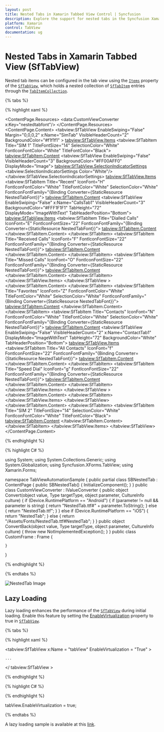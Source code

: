 ```yaml
---
layout: post
title: Nested Tabs in Xamarin Tabbed View Control | Syncfusion
description: Explore the support for nested tabs in the Syncfusion Xamarin Tabbed View (SfTabView) control, including configuration and more.
platform: Xamarin
control: TabView
documentation: ug
---
```


# Nested Tabs in Xamarin Tabbed View (SfTabView)

Nested tab items can be configured in the tab view using the [`Items`](https://help.syncfusion.com/cr/xamarin/Syncfusion.XForms.TabView.SfTabView.html#Syncfusion_XForms_TabView_SfTabView_Items) property of the [`SfTabView`](https://help.syncfusion.com/cr/xamarin/Syncfusion.XForms.TabView.SfTabView.html), which holds a nested collection of [`SfTabItem`](https://help.syncfusion.com/cr/xamarin/Syncfusion.XForms.TabView.SfTabItem.html) entries through the [`TabItemCollection`](https://help.syncfusion.com/cr/xamarin/Syncfusion.XForms.TabView.TabItemCollection.html).

{% tabs %}

{% highlight xaml %}

<ContentPage xmlns="http://xamarin.com/schemas/2014/forms"
             xmlns:x="http://schemas.microsoft.com/winfx/2009/xaml" 
             xmlns:local="clr-namespace:TabViewAutomationSample;assembly=TabViewAutomationSample"
             xmlns:tabview="clr-namespace:Syncfusion.XForms.TabView;assembly=Syncfusion.SfTabView.XForms"
             BackgroundColor="#2196F3" x:Name="root"
             xmlns:data="clr-namespace:TabViewAutomationSample"
             x:Class="TabViewAutomationSample.SBNestedTab">
    <ContentPage.Resources>
        <ResourceDictionary>
            <OnPlatform x:TypeArguments="x:String" x:Key="fontfamily" iOS="NestedTab" Android="NestedTab.ttf" />
            <OnPlatform x:TypeArguments="x:String" x:Key="controlfontfamily" iOS="NestedTab" Android="NestedTab.ttf#NestedTab" />
            <data:CustomViewConverter x:Key="nestedtabfont"/>
        </ResourceDictionary>
    </ContentPage.Resources>
    <ContentPage.Content>
        <Grid BackgroundColor="White">
            <tabview:SfTabView EnableSwiping="False"
                               Margin="0,0,0,2" 
                               x:Name="SimTab"
                               VisibleHeaderCount="2" 
                               BackgroundColor="#f1f1f1" >
                <tabview:SfTabView.Items>
                    <tabview:SfTabItem Title="SIM 1"
                                       TitleFontSize="14"
                                       SelectionColor="White"
                                       FontIconFontColor="White"
                                       TitleFontColor="Black">
                        <tabview:SfTabItem.Content>
                            <tabview:SfTabView EnableSwiping="False" 
                                               VisibleHeaderCount="3"
                                               BackgroundColor="#FF00AFF0"
                                               DisplayMode="Image">
                                <tabview:SfTabView.SelectionIndicatorSettings>
                                    <tabview:SelectionIndicatorSettings Color="White"/>
                                </tabview:SfTabView.SelectionIndicatorSettings>
                                <tabview:SfTabView.Items>
                                    <tabview:SfTabItem Title="Recent"
                                                       IconFont="H"
                                                       FontIconFontColor="White"
                                                       TitleFontColor="White"
                                                       SelectionColor="White"
                                                       FontIconFontFamily="{Binding Converter={StaticResource NestedTabFont}}">
                                        <tabview:SfTabItem.Content>
                                            <tabview:SfTabView EnableSwiping="False"
                                                               x:Name="CallsTab1" 
                                                               VisibleHeaderCount="3"
                                                               BackgroundColor="#FFF1F1F1"
                                                               TabHeight="72"
                                                               DisplayMode="ImageWithText"
                                                               TabHeaderPosition="Bottom">
                                                <tabview:SfTabView.Items>
                                                    <tabview:SfTabItem Title="Dialled Calls"
                                                                       IconFont="E"
                                                                       FontIconFontSize="22"
                                                                       FontIconFontFamily="{Binding Converter={StaticResource NestedTabFont}}">
                                                        <tabview:SfTabItem.Content>
                                                            <Grid BackgroundColor="Gray" x:Name="FavouritesGrid" />
                                                        </tabview:SfTabItem.Content>
                                                    </tabview:SfTabItem>
                                                    <tabview:SfTabItem Title="Received Calls"
                                                                       IconFont="F"
                                                                       FontIconFontSize="22"
                                                                       FontIconFontFamily="{Binding Converter={StaticResource NestedTabFont}}">
                                                        <tabview:SfTabItem.Content>
                                                            <Grid BackgroundColor="Blue" x:Name="ContactsGrid" />
                                                        </tabview:SfTabItem.Content>
                                                    </tabview:SfTabItem>
                                                    <tabview:SfTabItem Title="Missed Calls"
                                                                       IconFont="O"
                                                                       FontIconFontSize="22"
                                                                       FontIconFontFamily="{Binding Converter={StaticResource NestedTabFont}}">
                                                        <tabview:SfTabItem.Content>
                                                            <Grid BackgroundColor="Olive" x:Name="EmailGrid" />
                                                        </tabview:SfTabItem.Content>
                                                    </tabview:SfTabItem>
                                                </tabview:SfTabView.Items>
                                            </tabview:SfTabView >
                                        </tabview:SfTabItem.Content>
                                    </tabview:SfTabItem>
                                    <tabview:SfTabItem Title="Favorites"
                                                       IconFont="Z"
                                                       FontIconFontColor="White"
                                                       TitleFontColor="White"
                                                       SelectionColor="White"
                                                       FontIconFontFamily="{Binding Converter={StaticResource NestedTabFont}}">
                                        <tabview:SfTabItem.Content>
                                            <Grid BackgroundColor="Green" x:Name="NativeGrid" />
                                        </tabview:SfTabItem.Content>
                                    </tabview:SfTabItem>
                                    <tabview:SfTabItem Title="Contacts"
                                                       IconFont="N"
                                                       FontIconFontColor="White"
                                                       TitleFontColor="White"
                                                       SelectionColor="White"
                                                       FontIconFontFamily="{Binding Converter={StaticResource NestedTabFont}}">
                                        <tabview:SfTabItem.Content>
                                            <tabview:SfTabView EnableSwiping="False" 
                                                               VisibleHeaderCount="2"
                                                               x:Name="ContactTab1"
                                                               DisplayMode="ImageWithText"
                                                               TabHeight="72"
                                                               BackgroundColor="White"
                                                               TabHeaderPosition="Bottom">
                                                <tabview:SfTabView.Items>
                                                    <tabview:SfTabItem Title="All Contacts"
                                                                       IconFont="f"
                                                                       FontIconFontSize="22"
                                                                       FontIconFontFamily="{Binding Converter={StaticResource NestedTabFont}}">
                                                        <tabview:SfTabItem.Content>
                                                            <Grid BackgroundColor="Green" />
                                                        </tabview:SfTabItem.Content>
                                                    </tabview:SfTabItem>
                                                    <tabview:SfTabItem Title="Speed Dial"
                                                                       IconFont="g"
                                                                       FontIconFontSize="22"
                                                                       FontIconFontFamily="{Binding Converter={StaticResource NestedTabFont}}">
                                                        <tabview:SfTabItem.Content>
                                                            <Grid BackgroundColor="Olive" />
                                                        </tabview:SfTabItem.Content>
                                                    </tabview:SfTabItem>
                                                </tabview:SfTabView.Items>
                                            </tabview:SfTabView >
                                        </tabview:SfTabItem.Content>
                                    </tabview:SfTabItem>
                                </tabview:SfTabView.Items>
                            </tabview:SfTabView>
                        </tabview:SfTabItem.Content>
                    </tabview:SfTabItem>
                    <tabview:SfTabItem Title="SIM 2"
                                       TitleFontSize="14"
                                       SelectionColor="White"
                                       FontIconFontColor="White"
                                       TitleFontColor="Black">
                        <tabview:SfTabItem.Content>
                            <Grid BackgroundColor="Olive" />
                        </tabview:SfTabItem.Content>
                    </tabview:SfTabItem>
                </tabview:SfTabView.Items>
            </tabview:SfTabView>
        </Grid>
    </ContentPage.Content>
</ContentPage>

{% endhighlight %}

{% highlight C# %}

using System;
using System.Collections.Generic;
using System.Globalization;
using Syncfusion.XForms.TabView;
using Xamarin.Forms;

namespace TabViewAutomationSample
{
    public partial class SBNestedTab : ContentPage
    {
        public SBNestedTab()
        {
            InitializeComponent();
        }
    }
    public class CustomViewConverter : IValueConverter
    {
        public object Convert(object value, Type targetType, object parameter, CultureInfo culture)
        {
            if (Device.RuntimePlatform == "Android")
            {
                if (parameter != null && parameter is string)
                {
                    return "NestedTab.ttf#" + parameter.ToString();
                }
                else
                {
                    return "NestedTab.ttf";
                }
            }
            else if (Device.RuntimePlatform == "iOS")
            {
                return "NestedTab";
            }
            else
            {
                return "/Assets/Fonts/NestedTab.ttf#NestedTab";
            }
        }
        public object ConvertBack(object value, Type targetType, object parameter, CultureInfo culture)
        {
            throw new NotImplementedException();
        }
    }
    public class CustomFrame : Frame
    {

    }
}

{% endhighlight %}

{% endtabs %}

![NestedTab Image](images/NestedTab/NestedTab.png)

## Lazy Loading 

Lazy loading enhances the performance of the [`SfTabView`](https://help.syncfusion.com/cr/xamarin/Syncfusion.XForms.TabView.SfTabView.html) during initial loading. Enable this feature by setting the [EnableVirtualization](https://help.syncfusion.com/cr/xamarin/Syncfusion.XForms.TabView.SfTabView.html#Syncfusion_XForms_TabView_SfTabView_EnableVirtualization) property to true in [`SfTabView`](https://help.syncfusion.com/cr/xamarin/Syncfusion.XForms.TabView.SfTabView.html).

{% tabs %}

{% highlight xaml %}

<tabview:SfTabView x:Name = "tabView" EnableVirtualization = "True" >

    ...

</ tabview:SfTabView >

{% endhighlight %}

{% highlight C# %}

{% endhighlight %}

tabView.EnableVirtualization = true;

{% endtabs %}

A lazy loading sample is available at this [link](https://github.com/SyncfusionExamples/lazy-loading-in-sftabview).
